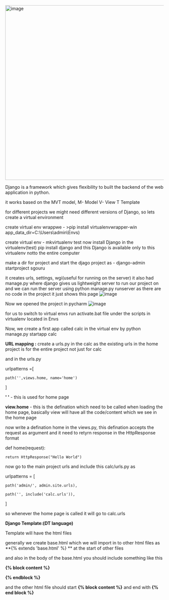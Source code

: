 <img width="554" alt="image" src="https://github.com/santhoshilaxmi/djangoPractice/assets/38223932/19ac6d27-280a-4df7-9518-f9e02dc6ff00">

Django is a framework which gives flexibility to built the backend of the web application in python.

it works based on the MVT model, M- Model V- View T Template

for different projects we might need different versions of Django, so lets create a virtual environment 

create virtual env wrappwe - >pip install virtualenvwrapper-win
app_data_dir=C:\Users\admin\Envs)

create virtual env - mkvirtualenv test
now install Django in the virtualenv(test) pip install django and this Django is available only to this virtualenv notto the entire computer

make a dir for project and start the djago project as - django-admin startproject sgouru

it creates urls, settings, wgi(useful for running on the server) 
it also had manage.py where django gives us lightweight server to run our project on 
and we can run ther server using python manage.py runserver
as there are no code in the project it just shows this page
 ![image](https://github.com/santhoshilaxmi/djangoPractice/assets/38223932/d455ba66-e432-4a18-a646-544e1de244df)



Now we opened the project in pycharm 
![image](https://github.com/santhoshilaxmi/djangoPractice/assets/38223932/d58a8350-9d1b-4f8f-81b4-194c4c40c4ef)

 
for us to switch to virtual envs run activate.bat file under the scripts in virtualenv located in Envs

Now, we create a first app called calc in the virtual env by python manage.py startapp calc 

**URL mapping :**
create a urls.py in the calc as the existing urls in the home project is for the entire project not just for calc

and in the urls.py 

urlpatterns =[

    path('',views.home, name='home')

]

**' '** - this is used for home page 


**view.home** - this is the defination which need to be called when loading the home page, basically view will have all the code/content which we see in the home page



now write a defination home in the views.py, this defination accepts the request as argument and it need to retyrn response in the HttpResponse format 

def home(request):

    return HttpResponse("Hello World")
    
    
now go to the main project urls and include this calc/urls.py as 

urlpatterns = [

    path('admin/', admin.site.urls),
    
    path('', include('calc.urls')),
    
]

so whenever the home page is called it will go to calc.urls

**Django Template:(DT language)**

Template will have the html files

generally we create base.html which we will import in to other html files as **{% extends 'base.html' %} ** at the start of other files

and also in the body of the base.html you should include something like this 


**{% block content %}**

**{% endblock %}**


and the other html file should start **{% block content %}** and end with **{% end block %}**







